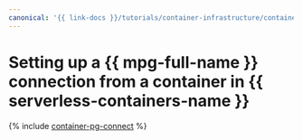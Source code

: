 ```yaml
---
canonical: '{{ link-docs }}/tutorials/container-infrastructure/container-pg-connect'
---
```


# Setting up a {{ mpg-full-name }} connection from a container in {{ serverless-containers-name }}

{% include [container-pg-connect](../../_tutorials/serverless/container-pg-connect.md) %}
